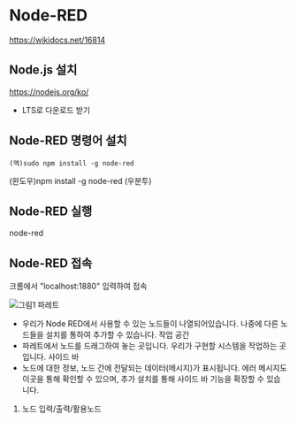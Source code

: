 # Node-RED

https://wikidocs.net/16814

## Node.js 설치
  https://nodejs.org/ko/
  * LTS로 다운로드 받기

## Node-RED 명령어 설치
    (맥)sudo npm install -g node-red
  (윈도우)npm install -g node-red 
  (우분투)
  
## Node-RED 실행
  node-red
  
## Node-RED 접속
  크롬에서 "localhost:1880" 입력하여 접속
  
![그림1](https://user-images.githubusercontent.com/80435502/147364279-93600011-b0e8-4631-97cc-93546acb4fa3.png)
  파레트
  - 우리가 Node RED에서 사용할 수 있는 노드들이 나열되어있습니다. 나중에 다른 노드들을 설치를 통하여 추가할 수 있습니다.
  작업 공간
  - 파레트에서 노드를 드래그하여 놓는 곳입니다. 우리가 구현할 시스템을 작업하는 곳입니다.
  사이드 바
  - 노드에 대한 정보, 노드 간에 전달되는 데이터(메시지)가 표시됩니다. 에러 메시지도 이곳을 통해 확인할 수 있으며, 추가 설치를 통해 사이드 바 기능을 확장할 수 있습니다.

1. 노드
  입력/출력/활용노드
